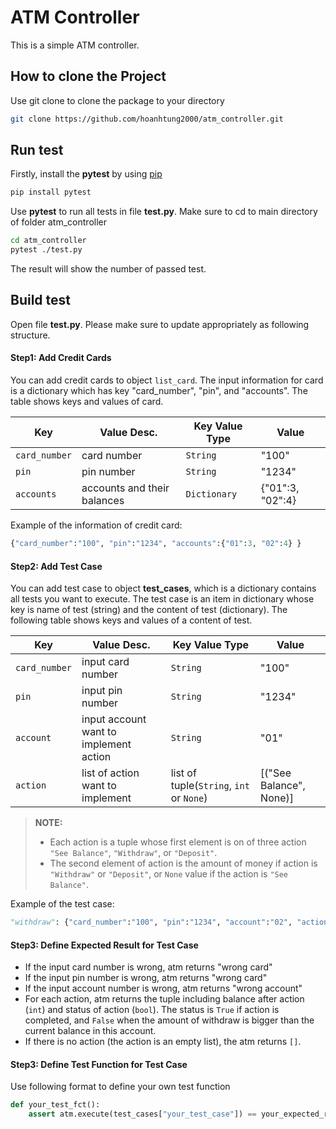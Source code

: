 # ATM Controller

This is a simple ATM controller.

## How to clone the Project

Use git clone to clone the package to your directory 

```bash
git clone https://github.com/hoanhtung2000/atm_controller.git
```

## Run test

Firstly, install the __pytest__ by using [pip](https://pip.pypa.io/en/stable/)

```bash
pip install pytest
```

Use __pytest__ to run all tests in file __test.py__. Make sure to cd to main directory of folder atm_controller 

```bash
cd atm_controller
pytest ./test.py
```
The result will show the number of passed test.

## Build test

Open file __test.py__. Please make sure to update appropriately as following structure.

#### Step1: Add Credit Cards
You can add credit cards to object  ``list_card``. The input information for card is a dictionary which has key "card_number", "pin", and "accounts". The table shows keys and values of card.

| Key | Value Desc. | Key Value Type | Value |
| -------- | -------- | -------- | ------- |
| `card_number` | card number | `String` | "100" |
| `pin` | pin number | `String` | "1234" |
| `accounts` | accounts and their balances | `Dictionary` | {"01":3, "02":4} |

Example of the information of credit card:

```python
{"card_number":"100", "pin":"1234", "accounts":{"01":3, "02":4} }
```

#### Step2: Add Test Case

You can add test case to object **test_cases**, which is a dictionary contains all tests you want to execute. The test case is an item in dictionary whose key is name of test (string) and the content of test (dictionary). The following table shows keys and values of a content of test.

| Key | Value Desc. | Key Value Type | Value |
| -------- | -------- | -------- | ------- |
| `card_number` | input card number | `String` | "100" |
| `pin` | input pin number | `String` | "1234" |
| `account` | input account want to implement action | `String` | "01" |
| `action` | list of action want to implement | list of tuple(`String`, `int` or `None`) | [("See Balance", None)] |

> **NOTE:**
> - Each action is a tuple whose first element is on of three action `"See Balance"`, `"Withdraw"`, or `"Deposit"`.
> - The second element of action is the amount of money if action is `"Withdraw"` or `"Deposit"`, or `None` value if the action is `"See Balance"`.

Example of the test case:
```python
"withdraw": {"card_number":"100", "pin":"1234", "account":"02", "action":[("Withdraw", 1),("Withdraw", 5)]}
```

#### Step3: Define Expected Result for Test Case 
- If the input card number is wrong, atm returns "wrong card"
- If the input pin number is wrong, atm returns "wrong card"
- If the input account number is wrong, atm returns "wrong account"
- For each action, atm returns the tuple including balance after action (`int`) and status of action (`bool`). The status is `True` if action is completed, and `False` when the amount of withdraw is bigger than the current balance in this account.
- If there is no action (the action is an empty list), the atm returns `[]`.

#### Step3: Define Test Function for Test Case 
Use following format to define your own test function
```python
def your_test_fct():
    assert atm.execute(test_cases["your_test_case"]) == your_expected_result
```
